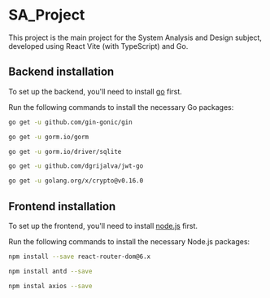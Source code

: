 # SA_Project
This project is the main project for the System Analysis and Design subject, 
developed using React Vite (with TypeScript) and Go.

## Backend installation
To set up the backend, you'll need to install [go](https://go.dev/dl/) first.

Run the following commands to install the necessary Go packages:
```bash
go get -u github.com/gin-gonic/gin

go get -u gorm.io/gorm

go get -u gorm.io/driver/sqlite

go get -u github.com/dgrijalva/jwt-go

go get -u golang.org/x/crypto@v0.16.0
```
## Frontend installation
To set up the frontend, you'll need to install [node.js](https://nodejs.org/en/download/package-manager/current) first.

Run the following commands to install the necessary Node.js packages:
```bash
npm install --save react-router-dom@6.x

npm install antd --save

npm instal axios --save
```